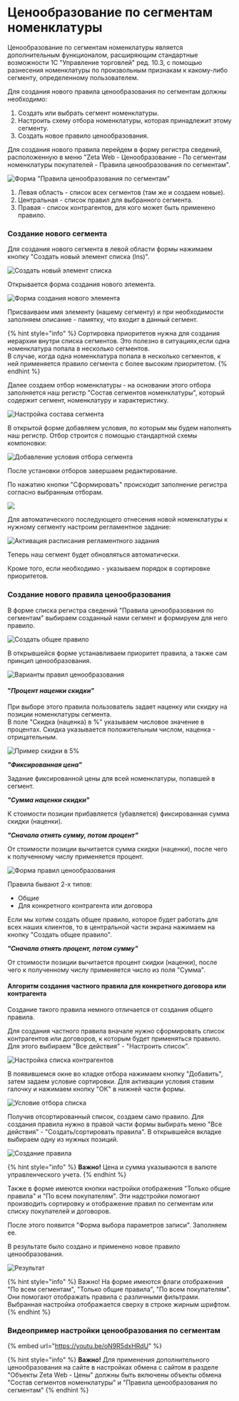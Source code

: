 # Ценообразование по сегментам номенклатуры

Ценообразование по сегментам номенклатуры является дополнительным функционалом, расширяющим стандартные возможности  1С  "Управление торговлей" ред. 10.3, с помощью разнесения номенклатуры по произвольным признакам к какому-либо сегменту, определенному пользователем.

Для создания нового правила ценообразования по сегментам должны необходимо:

1. Создать или выбрать сегмент номенклатуры.
2. Настроить схему отбора номенклатуры, которая принадлежит этому сегменту.
3. Создать новое правило ценообразования.

Для создания нового правила перейдем в форму регистра сведений, расположенную в меню "Zeta Web - Ценообразование - По сегментам номенклатуры покупателей - Правила ценообразования по сегментам". 

![&#x424;&#x43E;&#x440;&#x43C;&#x430; &quot;&#x41F;&#x440;&#x430;&#x432;&#x438;&#x43B;&#x430; &#x446;&#x435;&#x43D;&#x43E;&#x43E;&#x431;&#x440;&#x430;&#x437;&#x43E;&#x432;&#x430;&#x43D;&#x438;&#x44F; &#x43F;&#x43E; &#x441;&#x435;&#x433;&#x43C;&#x435;&#x43D;&#x442;&#x430;&#x43C;&quot; ](../../.gitbook/assets/image-002.png)

1. Левая область - список всех сегментов \(там же и создаем новые\).
2. Центральная - список правил для выбранного сегмента.
3. Правая - список контрагентов, для кого может быть применено правило.

### **Создание нового сегмента**

Для создания нового сегмента в левой области формы нажимаем кнопку "Создать новый элемент списка \(lns\)".

![&#x421;&#x43E;&#x437;&#x434;&#x430;&#x442;&#x44C; &#x43D;&#x43E;&#x432;&#x44B;&#x439; &#x44D;&#x43B;&#x435;&#x43C;&#x435;&#x43D;&#x442; &#x441;&#x43F;&#x438;&#x441;&#x43A;&#x430;](../../.gitbook/assets/image%20%28286%29.png)

 Открывается форма создания нового элемента.

![&#x424;&#x43E;&#x440;&#x43C;&#x430; &#x441;&#x43E;&#x437;&#x434;&#x430;&#x43D;&#x438;&#x44F; &#x43D;&#x43E;&#x432;&#x43E;&#x433;&#x43E; &#x44D;&#x43B;&#x435;&#x43C;&#x435;&#x43D;&#x442;&#x430;](../../.gitbook/assets/image%20%28246%29.png)

Присваиваем имя элементу \(нашему сегменту\) и при необходимости заполняем описание - памятку, что входит в данный сегмент.

{% hint style="info" %}
Сортировка приоритетов нужна для создания  иерархии внутри списка сегментов. Это полезно в ситуациях,если одна номенклатура попала в несколько сегментов.   
В случае, когда одна номенклатура попала в несколько сегментов, к ней применяется правило сегмента с более высоким приоритетом.
{% endhint %}

Далее создаем отбор номенклатуры - на основании этого отбора заполняется наш регистр "Состав сегментов номенклатуры", который содержит сегмент, номенклатуру и характеристику.

![&#x41D;&#x430;&#x441;&#x442;&#x440;&#x43E;&#x439;&#x43A;&#x430; &#x441;&#x43E;&#x441;&#x442;&#x430;&#x432;&#x430; &#x441;&#x435;&#x433;&#x43C;&#x435;&#x43D;&#x442;&#x430;](../../.gitbook/assets/image%20%2874%29.png)

В открытой форме добавляем условия, по которым мы будем наполнять наш регистр. Отбор строится с помощью стандартной схемы компоновки:

![&#x414;&#x43E;&#x431;&#x430;&#x432;&#x43B;&#x435;&#x43D;&#x438;&#x435; &#x443;&#x441;&#x43B;&#x43E;&#x432;&#x438;&#x44F; &#x43E;&#x442;&#x431;&#x43E;&#x440;&#x430; &#x441;&#x435;&#x433;&#x43C;&#x435;&#x43D;&#x442;&#x430;](../../.gitbook/assets/image%20%28230%29.png)

После установки отборов завершаем редактирование.

По нажатию кнопки "Сформировать" происходит заполнение регистра согласно выбранным отборам.

![](../../.gitbook/assets/image%20%2811%29.png)

Для автоматического последующего отнесения новой номенклатуры к нужному сегменту настроим  регламентное задание:

![&#x410;&#x43A;&#x442;&#x438;&#x432;&#x430;&#x446;&#x438;&#x44F; &#x440;&#x430;&#x441;&#x43F;&#x438;&#x441;&#x430;&#x43D;&#x438;&#x44F; &#x440;&#x435;&#x433;&#x43B;&#x430;&#x43C;&#x435;&#x43D;&#x442;&#x43D;&#x43E;&#x433;&#x43E; &#x437;&#x430;&#x434;&#x430;&#x43D;&#x438;&#x44F;](../../.gitbook/assets/image%20%2843%29.png)

Теперь наш сегмент будет обновляться автоматически. 

Кроме того, если необходимо - указываем порядок в сортировке приоритетов.

### Создание нового правила ценообразования

В форме списка регистра сведений "Правила ценообразования по сегментам" выбираем созданный нами сегмент и формируем для него правило.

![&#x421;&#x43E;&#x437;&#x434;&#x430;&#x442;&#x44C; &#x43E;&#x431;&#x449;&#x435;&#x435; &#x43F;&#x440;&#x430;&#x432;&#x438;&#x43B;&#x43E;](../../.gitbook/assets/image%20%2866%29.png)

В открывшейся форме устанавливаем приоритет правила, а также сам принцип ценообразования.  

![&#x412;&#x430;&#x440;&#x438;&#x430;&#x43D;&#x442;&#x44B; &#x43F;&#x440;&#x430;&#x432;&#x438;&#x43B; &#x446;&#x435;&#x43D;&#x43E;&#x43E;&#x431;&#x440;&#x430;&#x437;&#x43E;&#x432;&#x430;&#x43D;&#x438;&#x44F;](../../.gitbook/assets/image%20%28274%29.png)

#### "_**Процент наценки скидки"**_ 

При выборе этого правила пользователь задает наценку или скидку на позиции номенклатуры сегмента.  
В поле "Скидка \(наценка\) в %"  указываем числовое значение в процентах. Скидка указывается положительным числом, наценка - отрицательным. 

![&#x41F;&#x440;&#x438;&#x43C;&#x435;&#x440; &#x441;&#x43A;&#x438;&#x434;&#x43A;&#x438; &#x432; 5%](../../.gitbook/assets/image%20%28122%29.png)

_**"Фиксированная цена"**_

Задание фиксированной цены для всей номенклатуры, попавшей в сегмент.

_**"Сумма наценки скидки"**_

К стоимости позиции прибавляется \(убавляется\) фиксированная сумма скидки \(наценки\).

_**"Сначала отнять сумму, потом процент"**_

От стоимости позиции вычитается сумма скидки \(наценки\), после чего к полученному числу применяется процент.

![&#x424;&#x43E;&#x440;&#x43C;&#x430; &#x43F;&#x440;&#x430;&#x432;&#x438;&#x43B; &#x446;&#x435;&#x43D;&#x43E;&#x43E;&#x431;&#x440;&#x430;&#x437;&#x43E;&#x432;&#x430;&#x43D;&#x438;&#x44F;](../../.gitbook/assets/image%20%28242%29.png)

Правила бывают 2-х типов:

* Общие
* Для конкретного контрагента или договора

Если мы хотим создать общее правило, которое будет работать для всех наших клиентов, то в центральной части экрана нажимаем на кнопку "Создать общее правило".

_**"Сначала отнять процент, потом сумму"**_

От стоимости позиции вычитается процент скидки \(наценки\), после чего к полученному числу применяется число из поля "Сумма".

#### **Алгоритм создания частного правила** для конкретного договора или контрагента

Создание такого правила немного отличается от создания общего правила.

 Для создания частного правила  вначале нужно сформировать список контрагентов или договоров, к которым будет применяться правило. Для этого выбираем  "Все действия" - "Настроить список". 

![&#x41D;&#x430;&#x441;&#x442;&#x440;&#x43E;&#x439;&#x43A;&#x430; &#x441;&#x43F;&#x438;&#x441;&#x43A;&#x430; &#x43A;&#x43E;&#x43D;&#x442;&#x440;&#x430;&#x433;&#x435;&#x43D;&#x442;&#x43E;&#x432;](../../.gitbook/assets/image%20%28314%29.png)

В появившемся окне  во кладке отбора нажимаем кнопку "Добавить", затем задаем условие сортировки. Для активации условия ставим галочку и нажимаем кнопку "ОК" в нижней части формы. 

![&#x423;&#x441;&#x43B;&#x43E;&#x432;&#x438;&#x435; &#x43E;&#x442;&#x431;&#x43E;&#x440;&#x430; &#x441;&#x43F;&#x438;&#x441;&#x43A;&#x430;](../../.gitbook/assets/image%20%28130%29.png)

Получив отсортированный список, создаем само правило. Для создания правила нужно в правой части формы выбирать меню "Все действия" - "Создать/сортировать правила". В открывшейся вкладке выбираем одну из нужных  позиций.

![&#x421;&#x43E;&#x437;&#x434;&#x430;&#x43D;&#x438;&#x435; &#x43F;&#x440;&#x430;&#x432;&#x438;&#x43B;&#x430;](../../.gitbook/assets/image%20%2877%29.png)

{% hint style="info" %}
**Важно!** Цена и сумма указываются в валюте управленческого учета.
{% endhint %}

Также в форме имеются кнопки настройки отображения "Только общие правила" и "По всем покупателям". Эти надстройки помогают производить сортировку и отображение правил по сегментам или списку покупателей и договоров.

После этого появится  "Форма выбора параметров записи". Заполняем ее.

В результате было создано и применено новое правило ценообразования.

![&#x420;&#x435;&#x437;&#x443;&#x43B;&#x44C;&#x442;&#x430;&#x442;](../../.gitbook/assets/image%20%28287%29.png)

{% hint style="info" %}
Важно! На форме имеются флаги отображения "По всем сегментам", "Только общие правила", "По всем покупателям". Они помогают отображать правила с различными фильтрами. Выбранная настройка отображается сверху в строке жирным шрифтом.
{% endhint %}

### Видеопример настройки ценообразования по сегментам

{% embed url="https://youtu.be/oN9R5dxHRdU" %}

{% hint style="info" %}
**Важно!** Для применения дополнительного ценообразования на сайте в настройках обмена с сайтом в разделе "Объекты Zeta Web - Цены" должны быть включены объекты обмена "Состав сегментов номенклатуры" и "Правила ценообразования по сегментам"
{% endhint %}


